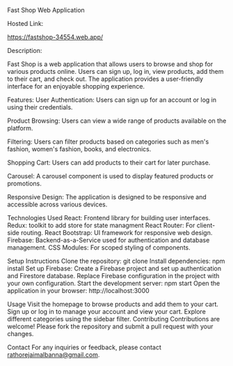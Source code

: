 Fast Shop Web Application

Hosted Link:

https://fastshop-34554.web.app/

Description:

Fast Shop is a web application that allows users to browse and shop for various products online. Users can sign up, log in, view products, add them to their cart, and check out. The application provides a user-friendly interface for an enjoyable shopping experience.

Features:
User Authentication: Users can sign up for an account or log in using their credentials.


Product Browsing: Users can view a wide range of products available on the platform.


Filtering: Users can filter products based on categories such as men's fashion, women's fashion, books, and electronics.


Shopping Cart: Users can add products to their cart for later purchase.


Carousel: A carousel component is used to display featured products or promotions.


Responsive Design: The application is designed to be responsive and accessible across various devices.


Technologies Used
React: Frontend library for building user interfaces.
Redux: toolkit to add store for state managment
React Router: For client-side routing.
React Bootstrap: UI framework for responsive web design.
Firebase: Backend-as-a-Service used for authentication and database management.
CSS Modules: For scoped styling of components.


Setup Instructions
Clone the repository: git clone <repository-url>
Install dependencies: npm install
Set up Firebase:
Create a Firebase project and set up authentication and Firestore database.
Replace Firebase configuration in the project with your own configuration.
Start the development server: npm start
Open the application in your browser: http://localhost:3000


Usage
Visit the homepage to browse products and add them to your cart.
Sign up or log in to manage your account and view your cart.
Explore different categories using the sidebar filter.
Contributing
Contributions are welcome! Please fork the repository and submit a pull request with your changes.


Contact
For any inquiries or feedback, please contact rathorejaimalbanna@gmail.com.
